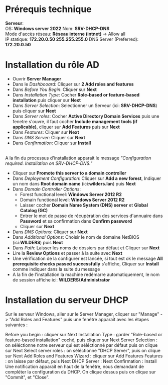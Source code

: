 # Prérequis technique

**Serveur**:  
OS: **Windows server 2022** 
Nom: **SRV-DHCP-DNS**  
Mode d'accès réseau: **Réseau interne (intnet)** -> Allow all  
IP statique: **172.20.0.50 255.255.255.0** 
DNS Server (Preferred): **172.20.0.50**

# Installation du rôle AD

- Ouvrir **Server Manager**
- Dans le _Dashbooard_: Cliquer sur **2 Add roles and features**
- Dans _Before You Begin_: Cliquer sur **Next**
- Dans _Installation Type_: Cocher **Role-based or feature-based installation** puis cliquer sur **Next**
- Dans _Server Selection_: Selectionner un Serveur (ici: **SRV-DHCP-DNS**) puis cliquer sur **Next**
- Dans _Server roles_: Cocher **Active Directory Domain Services** puis une fenetre s'ouvre, il faut cocher **Include management tools (if applicable)**, cliquer sur **Add Features** puis sur **Next**
- Dans _Features_: Cliquer sur **Next**
- Dans _DNS Server_: Cliquer sur **Next**
- Dans _Confirmation_: Cliquer sur **Install**  
  
\
A la fin du processus d'installation apparait le message _"Configuration required. Installation on SRV-DHCP-DNS."_
- Cliquer sur **Promote this server to a domain controller**
- Dans _Deployment Configuration_: Cliquer sur **Add a new forest**, Indiquer un nom dans **Root domain name** (ici:**wilders.lan**) puis **Next**
- Dans _Domain Controller Options_:
	- Forest functional level: **Windows Server 2012 R2**
	- Domain functional level: **Windows Server 2012 R2**
	- Laisser cocher **Domain Name System (DNS) server** et **Global Catalog (GC)**
	- Entrer le mot de passe de récupération des services d'annuaire dans **Password** et sa confirmation dans **Confirm password**
	- Cliquer sur **Next**
- Dans _DNS Options_: Cliquer sur **Next**
- Dans _Additional Options_: Choisir le nom de domaine NetBIOS (ici:**WILDERS**) puis **Next**
- Dans _Path_: Laisser les noms de dossiers par défaut et Cliquer sur **Next**
- Lire la **Review Options** et passer à la suite avec **Next**
- Une vérification de la configurer est lancée, si tout est ok le message **All prerequisite checks passed successfully** s'affiche, Cliquer sur **Install** comme indiquer dans la suite du message
- A la fin de l'installation la machine redémarre automatiquement, le nom de session affiche ici: **WILDERS\Administrator**

# Installation du serveur DHCP
Sur le serveur Windows, aller sur le Server Manager, cliquer sur "Manage" -> "Add Roles and Features" puis une fenêtre apparaît avec les étapes suivantes :

Before you begin : cliquer sur Next
Installation Type : garder "Role-based or feature-based installation" coché, puis cliquer sur Next
Server Selection : on séléctionne notre serveur qui est séléctionné par défaut puis on clique sur Next
Select server roles : on séléctionne "DHCP Server", puis on clique sur Next
Add Roles and Features Wizard : cliquer sur Add Features
Features : on laisse par défaut, puis Next
DHCP Server : Next
Confirmation : Install
Une notification apparaît en haut de la fenêtre, nous demandant de compléter la configuration du DHCP. On clique dessus puis on clique sur "Commit", et "Close".
